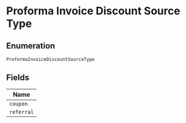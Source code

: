 
# Proforma Invoice Discount Source Type

## Enumeration

`ProformaInvoiceDiscountSourceType`

## Fields

| Name |
|  --- |
| `coupon` |
| `referral` |

